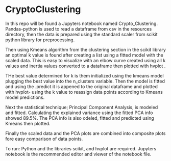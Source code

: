 # CryptoClustering
In this repo will be found a Jupyters notebook named Crypto_Clustering.  Pandas-python is used to read a dataframe from csv in the resources directory, then the data is prepared using the standard scaler from scikit python library for preprocessing.

Then using Kmeans algorithm from the clustering section in the scikit library an optimal k value is found after creating a list using a fitted model with the scaled data. This is easy to visualize with an elbow curve created using all k values and inertia values converted to a dataframe then plotted with hvplot .

THe best value determined for k is them initialized using the kmeans model plugging the best value into the n_clusters variable. Then the model is fitted and using the .predict it is appened to the original dataframe and plotted with hvplot- using the k value to reassign data points according to Kmeans model predictions.

Next the statistical technique; Principal Component Analysis, is modeled and fitted. Calculating the explained variance using the fitted PCA info showed 89.5%. The PCA info is also odeled, fitted and predicted using Kmeans then plotted.

Finally the scaled data and the PCA plots are combined into composite plots fore easy comparison of data points.

To run: Python and the libraries scikit, and hvplot are required. Jupyters notebook is the recommended editor and viewer of the notebook file. 

